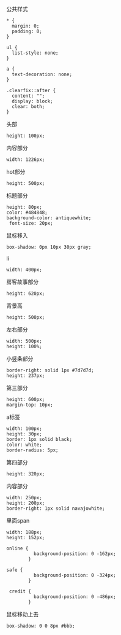 公共样式

```
* {
  margin: 0;
  padding: 0;
}

ul {
  list-style: none;
}

a {
  text-decoration: none;
}

.clearfix::after {
  content: "";
  display: block;
  clear: both;
}
```

头部

```
height: 100px;
```

内容部分

```
width: 1226px;

```

hot部分

```
height: 500px;
```

标题部分

```
height: 80px;
color: #484848;
background-color: antiquewhite;
 font-size: 20px;
```

鼠标移入

```
box-shadow: 0px 10px 30px gray;
```

li

```
width: 400px;
```



房客故事部分

```
height: 620px;
```

背景高

```
height: 500px;
```

左右部分

```
width: 500px;
height: 100%;
```

小竖条部分

```
border-right: solid 1px #7d7d7d;
height: 237px;
```

第三部分

```
height: 600px;
margin-top: 10px;
```

a标签

```
width: 100px;
height: 30px;
border: 1px solid black;
color: white;
border-radius: 5px;
```

第四部分

```
height: 320px;
```

内容部分

```
width: 250px;
height: 200px;
border-right: 1px solid navajowhite;
```

里面span

```
width: 188px;
height: 152px;

online {
          background-position: 0 -162px;
        }
        
safe {
          background-position: 0 -324px;
        }
        
 credit {
          background-position: 0 -486px;
        }
```

鼠标移动上去

```
box-shadow: 0 0 8px #bbb;
```